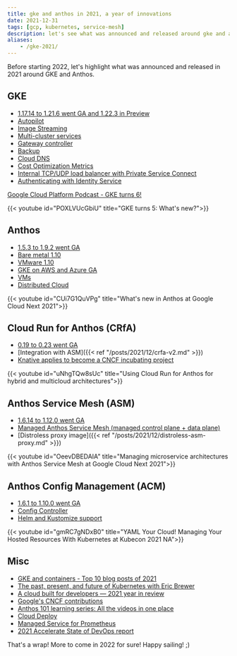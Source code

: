 ```yaml
---
title: gke and anthos in 2021, a year of innovations
date: 2021-12-31
tags: [gcp, kubernetes, service-mesh]
description: let's see what was announced and released around gke and anthos in 2021
aliases:
    - /gke-2021/
---
```

Before starting 2022, let's highlight what was announced and released in 2021 around GKE and Anthos.

## GKE

- [1.17.14 to 1.21.6 went GA and 1.22.3 in Preview](https://cloud.google.com/kubernetes-engine/docs/release-notes)
- [Autopilot](https://cloud.google.com/blog/products/containers-kubernetes/introducing-gke-autopilot)
- [Image Streaming](https://cloud.google.com/blog/products/containers-kubernetes/introducing-container-image-streaming-in-gke)
- [Multi-cluster services](https://cloud.google.com/blog/products/containers-kubernetes/introducing-gke-multi-cluster-services)
- [Gateway controller](https://cloud.google.com/blog/products/containers-kubernetes/new-gke-gateway-controller-implements-kubernetes-gateway-api)
- [Backup](https://cloud.google.com/blog/products/storage-data-transfer/google-cloud-launches-backups-for-gke)
- [Cloud DNS](https://cloud.google.com/blog/products/containers-kubernetes/integrating-cloud-dns-with-gke)
- [Cost Optimization Metrics](https://cloud.google.com/kubernetes-engine/docs/how-to/cost-optimization-metrics)
- [Internal TCP/UDP load balancer with Private Service Connect](https://cloud.google.com/kubernetes-engine/docs/how-to/internal-load-balancing#ilb_psc)
- [Authenticating with Identity Service](https://cloud.google.com/kubernetes-engine/docs/how-to/oidc)

[Google Cloud Platform Podcast - GKE turns 6!](https://www.gcppodcast.com/post/episode-272-gke-turns-six-with-anthony-bushong-gari-singh-and-kaslin-fields/)

{{< youtube id="POXLVUcGbiU" title="GKE turns 5: What's new?">}}

## Anthos

- [1.5.3 to 1.9.2 went GA](https://cloud.google.com/anthos/docs/release-notes)
- [Bare metal 1.10](https://cloud.google.com/anthos/clusters/docs/bare-metal/latest/release-notes#December_10_2021)
- [VMware 1.10](https://cloud.google.com/anthos/clusters/docs/on-prem/1.10/release-notes)
- [GKE on AWS and Azure GA](https://cloud.google.com/blog/products/containers-kubernetes/google-cloud-anthos-multicloud-api-and-gke-on-azure-ga)
- [VMs](https://cloud.google.com/blog/topics/hybrid-cloud/introducing-anthos-for-vms-and-other-app-modernization-tools)
- [Distributed Cloud](https://cloud.google.com/blog/topics/hybrid-cloud/announcing-google-distributed-cloud-edge-and-hosted)

{{< youtube id="CUi7G1QuVPg" title="What's new in Anthos at Google Cloud Next 2021">}}

## Cloud Run for Anthos (CRfA)

- [0.19 to 0.23 went GA](https://cloud.google.com/anthos/run/docs/release-notes)
- [Integration with ASM]({{< ref "/posts/2021/12/crfa-v2.md" >}})
- [Knative applies to become a CNCF incubating project](https://opensource.googleblog.com/2021/11/Knative-applies-to-become-CNCF-incubating-project.html)

{{< youtube id="uNhgTQw8sUc" title="Using Cloud Run for Anthos for hybrid and multicloud architectures">}}

## Anthos Service Mesh (ASM)

- [1.6.14 to 1.12.0 went GA](https://cloud.google.com/service-mesh/docs/release-notes)
- [Managed Anthos Service Mesh (managed control plane + data plane)](https://cloud.google.com/service-mesh/docs/managed/service-mesh)
- [Distroless proxy image]({{< ref "/posts/2021/12/distroless-asm-proxy.md" >}})

{{< youtube id="OeevDBEDAIA" title="Managing microservice architectures with Anthos Service Mesh at Google Cloud Next 2021">}}

## Anthos Config Management (ACM)

- [1.6.1 to 1.10.0 went GA](https://cloud.google.com/anthos-config-management/docs/release-notes)
- [Config Controller](https://cloud.google.com/anthos-config-management/docs/config-controller/release-notes)
- [Helm and Kustomize support](https://cloud.google.com/anthos-config-management/docs/how-to/use-repo-kustomize-helm)

{{< youtube id="gmRC7gNDxB0" title="YAML Your Cloud! Managing Your Hosted Resources With Kubernetes at Kubecon 2021 NA">}}

## Misc

- [GKE and containers - Top 10 blog posts of 2021](https://cloud.google.com/blog/products/containers-kubernetes/top-google-cloud-managed-container-blogs-of-2021)
- [The past, present, and future of Kubernetes with Eric Brewer](https://cloud.google.com/blog/products/containers-kubernetes/the-rise-and-future-of-kubernetes-and-open-source-at-google)
- [A cloud built for developers — 2021 year in review](https://cloud.google.com/blog/products/application-development/a-cloud-built-for-developers-2021-year-in-review)
- [Google's CNCF contributions](https://cloud.google.com/blog/products/containers-kubernetes/google-cloud-credits-support-cncf-work-on-kubernetes)
- [Anthos 101 learning series: All the videos in one place](https://cloud.google.com/blog/topics/anthos/anthos-101-learning-series-all-the-videos-in-one-place)
- [Cloud Deploy](https://cloud.google.com/blog/products/devops-sre/google-cloud-deploy-automates-deploys-to-gke)
- [Managed Service for Prometheus](https://cloud.google.com/stackdriver/docs/managed-prometheus)
- [2021 Accelerate State of DevOps report](https://cloud.google.com/blog/products/devops-sre/announcing-dora-2021-accelerate-state-of-devops-report)

That's a wrap! More to come in 2022 for sure! Happy sailing! ;)